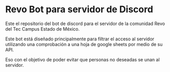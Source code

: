 # Revo Bot para servidor de Discord

Este el repositorio del bot de discord para el servidor de la comunidad Revo del Tec Campus Estado de México.

Este bot está diseñado principalmente para filtrar el acceso al servidor utilizando una comprobación a una hoja de google sheets por medio de su API. 

Eso con el objetivo de poder evitar que personas no deseadas se unan al servidor. 
